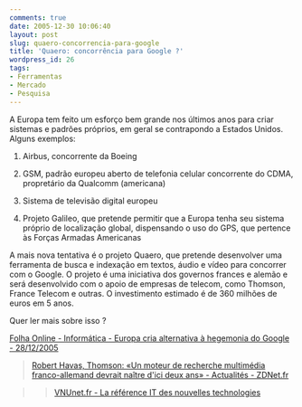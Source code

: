 ```yaml
---
comments: true
date: 2005-12-30 10:06:40
layout: post
slug: quaero-concorrencia-para-google
title: 'Quaero: concorrência para Google ?'
wordpress_id: 26
tags:
- Ferramentas
- Mercado
- Pesquisa
---
```


A Europa tem feito um esforço bem grande nos últimos anos para criar sistemas e padrões próprios, em geral se contrapondo a Estados Unidos. Alguns exemplos:



	
  1. Airbus, concorrente da Boeing

	
  2. GSM, padrão europeu aberto de telefonia celular concorrente do CDMA, propretário da Qualcomm (americana)

	
  3. Sistema de televisão digital europeu

	
  4. Projeto Galileo, que pretende permitir que a Europa tenha seu sistema próprio de localização global, dispensando o uso do GPS, que pertence às Forças Armadas Americanas


A mais nova tentativa é o projeto Quaero, que pretende desenvolver uma ferramenta de busca e indexação em textos, áudio e vídeo para concorrer com o Google. O projeto é uma iniciativa dos governos frances e alemão e será desenvolvido com o apoio de empresas de telecom, como Thomson, France Telecom e outras. O investimento estimado é de 360 milhões de euros em 5 anos.

Quer ler mais sobre isso ?

[Folha Online - Informática - Europa cria alternativa à hegemonia do Google - 28/12/2005](http://www1.folha.uol.com.br/folha/informatica/ult124u19432.shtml)


> [Robert Havas, Thomson: «Un moteur de recherche multimédia franco-allemand devrait naître d'ici deux ans» - Actualités - ZDNet.fr](http://www.zdnet.fr/actualites/internet/0,39020774,39221831,00.htm)

>
>> [VNUnet.fr - La référence IT des nouvelles technologies](http://www.vnunet.fr/)

>>
>>> 

> 
> 

